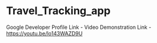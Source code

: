# Travel_Tracking_app

Google Developer Profile Link - 
Video Demonstration Link - https://youtu.be/lo143WAZD9U

